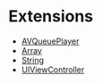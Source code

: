 # Extensions

  - [AVQueuePlayer](/AVQueuePlayer)
  - [Array](/Array)
  - [String](/String)
  - [UIViewController](/UIViewController)
